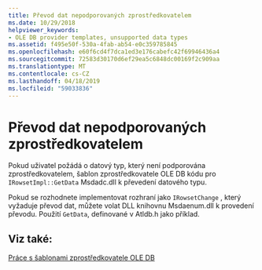 ```yaml
---
title: Převod dat nepodporovaných zprostředkovatelem
ms.date: 10/29/2018
helpviewer_keywords:
- OLE DB provider templates, unsupported data types
ms.assetid: f495e50f-530a-4fab-ab54-e0c359785845
ms.openlocfilehash: e60f6cd4f7dca1ed3e176cabefc42f69946436a4
ms.sourcegitcommit: 72583d30170d6ef29ea5c6848dc00169f2c909aa
ms.translationtype: MT
ms.contentlocale: cs-CZ
ms.lasthandoff: 04/18/2019
ms.locfileid: "59033836"
---
```

# <a name="converting-data-not-supported-by-the-provider"></a>Převod dat nepodporovaných zprostředkovatelem

Pokud uživatel požádá o datový typ, který není podporována zprostředkovatelem, šablon zprostředkovatele OLE DB kódu pro `IRowsetImpl::GetData` Msdadc.dll k převedení datového typu.

Pokud se rozhodnete implementovat rozhraní jako `IRowsetChange` , který vyžaduje převod dat, můžete volat DLL knihovnu Msdaenum.dll k provedení převodu. Použití `GetData`, definované v Atldb.h jako příklad.

## <a name="see-also"></a>Viz také:

[Práce s šablonami zprostředkovatele OLE DB](../../data/oledb/working-with-ole-db-provider-templates.md)